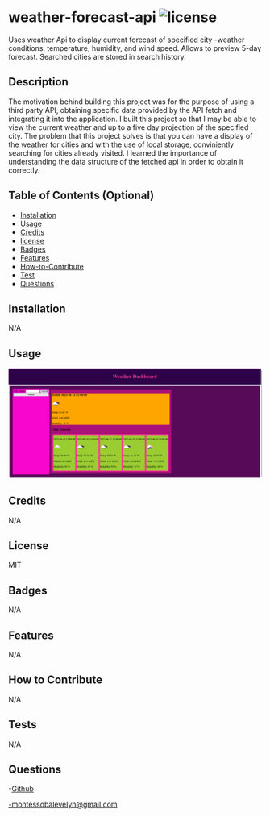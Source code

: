 # weather-forecast-api  ![license](https://img.shields.io/badge/license-MIT-blue.svg)

Uses weather Api to display current forecast of specified city -weather conditions, temperature, humidity, and wind speed. Allows to preview 5-day forecast. Searched cities are stored in search history.


## Description
The motivation behind building this project was for the purpose of using a third party API, obtaining specific data provided by the API fetch and integrating it into the application. I built this project so that I may be able to view the current weather and up to a five day projection of the specified city. The problem that this project solves is that you can have a display of the weather for cities and with the use of local storage, conviniently searching for cities already visited. I learned the importance of understanding the data structure of the fetched api in order to obtain it correctly.
    



## Table of Contents (Optional)
- [Installation](#installation)
- [Usage](#usage)
- [Credits](#credits)
- [license](#license)
- [Badges](#badges)
- [Features](#features)
- [How-to-Contribute](#how-to-contribute)
- [Test](#test)
- [Questions](#questions)
## Installation

N/A
## Usage
![Weather App](./weather.png)  



## Credits

N/A

## License
MIT

## Badges

N/A
## Features

N/A

## How to Contribute

N/A

## Tests

N/A
## Questions
-[Github](https://github.com/EvelynMS1)

-montessobalevelyn@gmail.com